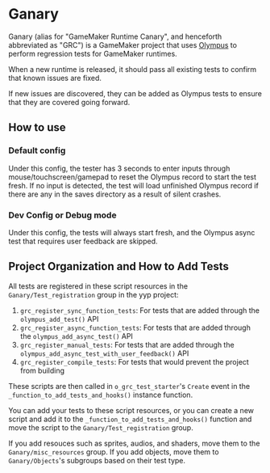 # Ganary

Ganary (alias for "GameMaker Runtime Canary", and henceforth abbreviated as "GRC") is a GameMaker project that uses [Olympus](https://github.com/bscotch/olympus) to perform regression tests for GameMaker runtimes.

When a new runtime is released, it should pass all existing tests to confirm that known issues are fixed.

If new issues are discovered, they can be added as Olympus tests to ensure that they are covered going forward.

## How to use

### Default config

Under this config, the tester has 3 seconds to enter inputs through mouse/touchscreen/gamepad to reset the Olympus record to start the test fresh. If no input is detected, the test will load unfinished Olympus record if there are any in the saves directory as a result of silent crashes.

### Dev Config or Debug mode

Under this config, the tests will always start fresh, and the Olympus async test that requires user feedback are skipped.

## Project Organization and How to Add Tests

All tests are registered in these script resources in the `Ganary/Test_registration` group in the yyp project:

1. `grc_register_sync_function_tests`: For tests that are added through the `olympus_add_test()` API
2. `grc_register_async_function_tests`: For tests that are added through the `olympus_add_async_test()` API
3. `grc_register_manual_tests`: For tests that are added through the `olympus_add_async_test_with_user_feedback()` API
4. `grc_register_compile_tests`: For tests that would prevent the project from building

These scripts are then called in `o_grc_test_starter`'s `Create` event in the `_function_to_add_tests_and_hooks()` instance function.

You can add your tests to these script resources, or you can create a new script and add it to the `_function_to_add_tests_and_hooks()` function and move the script to the `Ganary/Test_registration` group.

If you add resouces such as sprites, audios, and shaders, move them to the `Ganary/misc_resources` group. If you add objects, move them to `Ganary/Objects`'s subgroups based on their test type.
